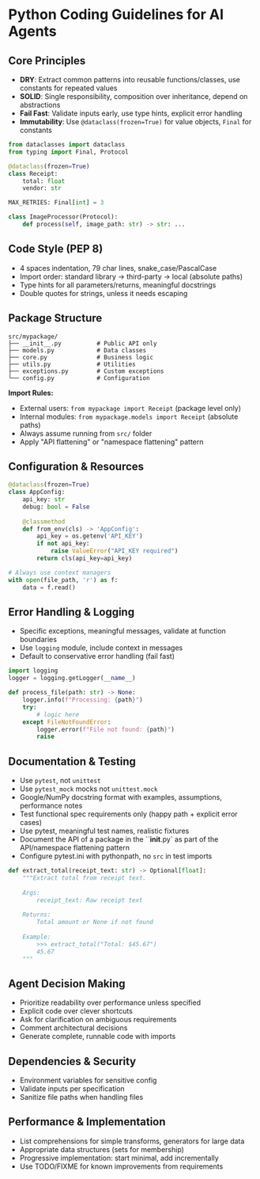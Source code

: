 # Python Coding Guidelines for AI Agents

## Core Principles
- **DRY**: Extract common patterns into reusable functions/classes, use constants for repeated values
- **SOLID**: Single responsibility, composition over inheritance, depend on abstractions
- **Fail Fast**: Validate inputs early, use type hints, explicit error handling
- **Immutability**: Use `@dataclass(frozen=True)` for value objects, `Final` for constants

```python
from dataclasses import dataclass
from typing import Final, Protocol

@dataclass(frozen=True)
class Receipt:
    total: float
    vendor: str

MAX_RETRIES: Final[int] = 3

class ImageProcessor(Protocol):
    def process(self, image_path: str) -> str: ...
```

## Code Style (PEP 8)
- 4 spaces indentation, 79 char lines, snake_case/PascalCase
- Import order: standard library → third-party → local (absolute paths)
- Type hints for all parameters/returns, meaningful docstrings
- Double quotes for strings, unless it needs escaping

## Package Structure
```
src/mypackage/
├── __init__.py          # Public API only
├── models.py            # Data classes
├── core.py              # Business logic  
├── utils.py             # Utilities
├── exceptions.py        # Custom exceptions
└── config.py            # Configuration
```

**Import Rules:**
- External users: `from mypackage import Receipt` (package level only)
- Internal modules: `from mypackage.models import Receipt` (absolute paths)
- Always assume running from `src/` folder
- Apply "API flattening" or "namespace flattening" pattern

## Configuration & Resources
```python
@dataclass(frozen=True)
class AppConfig:
    api_key: str
    debug: bool = False
    
    @classmethod
    def from_env(cls) -> 'AppConfig':
        api_key = os.getenv('API_KEY')
        if not api_key:
            raise ValueError("API_KEY required")
        return cls(api_key=api_key)

# Always use context managers
with open(file_path, 'r') as f:
    data = f.read()
```

## Error Handling & Logging
- Specific exceptions, meaningful messages, validate at function boundaries
- Use `logging` module, include context in messages
- Default to conservative error handling (fail fast)

```python
import logging
logger = logging.getLogger(__name__)

def process_file(path: str) -> None:
    logger.info(f"Processing: {path}")
    try:
        # logic here
    except FileNotFoundError:
        logger.error(f"File not found: {path}")
        raise
```

## Documentation & Testing
- Use `pytest`, not `unittest`
- Use `pytest_mock` mocks not `unittest.mock`
- Google/NumPy docstring format with examples, assumptions, performance notes
- Test functional spec requirements only (happy path + explicit error cases)
- Use pytest, meaningful test names, realistic fixtures
- Document the API of a package in the ``__init__.py` as part of the API/namespace flattening pattern
- Configure pytest.ini with pythonpath, no `src` in test imports

```python
def extract_total(receipt_text: str) -> Optional[float]:
    """Extract total from receipt text.
    
    Args:
        receipt_text: Raw receipt text
        
    Returns:
        Total amount or None if not found
        
    Example:
        >>> extract_total("Total: $45.67")
        45.67
    """
```

## Agent Decision Making
- Prioritize readability over performance unless specified
- Explicit code over clever shortcuts
- Ask for clarification on ambiguous requirements
- Comment architectural decisions
- Generate complete, runnable code with imports

## Dependencies & Security
- Environment variables for sensitive config
- Validate inputs per specification
- Sanitize file paths when handling files

## Performance & Implementation
- List comprehensions for simple transforms, generators for large data
- Appropriate data structures (sets for membership)
- Progressive implementation: start minimal, add incrementally
- Use TODO/FIXME for known improvements from requirements